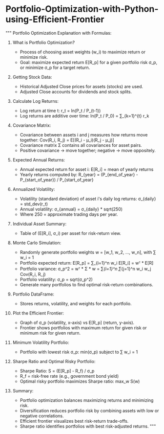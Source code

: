 # Portfolio-Optimization-with-Python-using-Efficient-Frontier

"""
Portfolio Optimization Explanation with Formulas:

1. What is Portfolio Optimization?
   - Process of choosing asset weights (w_i) to maximize return or minimize risk.
   - Goal: maximize expected return E[R_p] for a given portfolio risk σ_p, or minimize σ_p for a target return.

2. Getting Stock Data:
   - Historical Adjusted Close prices for assets (stocks) are used.
   - Adjusted Close accounts for dividends and stock splits.

3. Calculate Log Returns:
   - Log return at time t:
     r_t = ln(P_t / P_(t-1))
   - Log returns are additive over time:
     ln(P_t / P_0) = ∑_{k=1}^{t} r_k

4. Covariance Matrix:
   - Covariance between assets i and j measures how returns move together:
     Cov(R_i, R_j) = E[(R_i - μ_i)(R_j - μ_j)]
   - Covariance matrix Σ contains all covariances for asset pairs.
   - Positive covariance → move together; negative → move oppositely.

5. Expected Annual Returns:
   - Annual expected return for asset i:
     E[R_i] = mean of yearly returns
   - Yearly returns computed by:
     R_{year} = (P_{end_of_year} - P_{start_of_year}) / P_{start_of_year}

6. Annualized Volatility:
   - Volatility (standard deviation) of asset i's daily log returns:
     σ_{daily} = std_dev(r_t)
   - Annual volatility:
     σ_{annual} = σ_{daily} * sqrt(250)
   - Where 250 = approximate trading days per year.

7. Individual Asset Summary:
   - Table of (E[R_i], σ_i) per asset for risk-return view.

8. Monte Carlo Simulation:
   - Randomly generate portfolio weights w = [w_1, w_2, ..., w_n], with ∑ w_i = 1
   - Portfolio expected return:
     E[R_p] = ∑_{i=1}^n w_i E[R_i] = wᵀ * E[R]
   - Portfolio variance:
     σ_p^2 = wᵀ * Σ * w = ∑_{i=1}^n ∑_{j=1}^n w_i w_j Cov(R_i, R_j)
   - Portfolio volatility:
     σ_p = sqrt(σ_p^2)
   - Generate many portfolios to find optimal risk-return combinations.

9. Portfolio DataFrame:
   - Stores returns, volatility, and weights for each portfolio.

10. Plot the Efficient Frontier:
    - Graph of σ_p (volatility, x-axis) vs E[R_p] (return, y-axis).
    - Frontier shows portfolios with maximum return for given risk or minimum risk for given return.

11. Minimum Volatility Portfolio:
    - Portfolio with lowest risk σ_p:
      min(σ_p) subject to ∑ w_i = 1

12. Sharpe Ratio and Optimal Risky Portfolio:
    - Sharpe Ratio:
      S = (E[R_p] - R_f) / σ_p
    - R_f = risk-free rate (e.g., government bond yield)
    - Optimal risky portfolio maximizes Sharpe ratio:
      max_w S(w)

13. Summary:
    - Portfolio optimization balances maximizing returns and minimizing risk.
    - Diversification reduces portfolio risk by combining assets with low or negative correlations.
    - Efficient frontier visualizes best risk-return trade-offs.
    - Sharpe ratio identifies portfolios with best risk-adjusted returns.
"""
